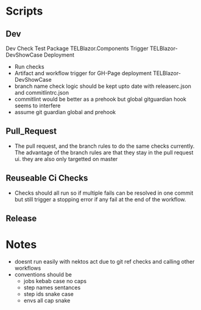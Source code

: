 # Scripts

## Dev
Dev Check Test Package TELBlazor.Components Trigger TELBlazor-DevShowCase Deployment

- Run checks
- Artifact and workflow trigger for GH-Page deployment TELBlazor-DevShowCase
- branch name check logic should be kept upto date with releaserc.json and commitlintrc.json
- commitlint would be better as a prehook but global gitguardian hook seems to interfere
- assume git guardian global and prehook

## Pull_Request
- The pull request, and the branch rules to do the same checks currently. The advantage of the branch rules are that
they stay in the pull request ui. they are also only targetted on master
 
 
## Reuseable Ci Checks
- Checks should all run so if multiple fails can be resolved in one commit but still trigger a stopping error if any fail at the end of the workflow.
 
## Release

# Notes
- doesnt run easily with nektos act due to git ref checks and calling other workflows
- conventions should be
	- jobs kebab case no caps
	- step names sentances
	- step ids snake case
	- envs all cap snake
